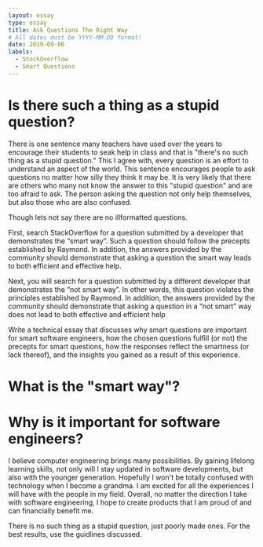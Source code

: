 ```yaml
---
layout: essay
type: essay
title: Ask Questions The Right Way
# All dates must be YYYY-MM-DD format!
date: 2019-09-06
labels:
  - StockOverflow
  - Smart Questions
---
```


# Is there such a thing as a stupid question?
There is one sentence many teachers have used over the years to encourage their students to seak help in class and that is "there's no such thing as a stupid question." This I agree with, every question is an effort to understand an aspect of the world. This sentence encourages people to ask questions no matter how silly they think it may be. It is very likely that there are others who many not know the answer to this "stupid question" and are too afraid to ask. The person asking the question not only help themselves, but also those who are also confused.

Though lets not say there are no illformatted questions. 

First, search StackOverflow for a question submitted by a developer that demonstrates the “smart way”. Such a question should follow the precepts established by Raymond. In addition, the answers provided by the community should demonstrate that asking a question the smart way leads to both efficient and effective help.

Next, you will search for a question submitted by a different developer that demonstrates the “not smart way”. In other words, this question violates the principles established by Raymond. In addition, the answers provided by the community should demonstrate that asking a question in a “not smart” way does not lead to both effective and efficient help

Write a technical essay that discusses why smart questions are important for smart software engineers, how the chosen questions fulfill (or not) the precepts for smart questions, how the responses reflect the smartness (or lack thereof), and the insights you gained as a result of this experience.

# What is the "smart way"?

# Why is it important for software engineers?
I believe computer engineering brings many possibilities. By gaining lifelong learning skills, not only will I stay updated in software developments, but also with the younger generation. Hopefully I won't be totally confused with technology when I become a grandma. I am excited for all the experiences I will have with the people in my field. Overall, no matter the direction I take with software engineering, I hope to create products that I am proud of and can financially benefit me.

There is no such thing as a stupid question, just poorly made ones. For the best results, use the guidlines discussed.
